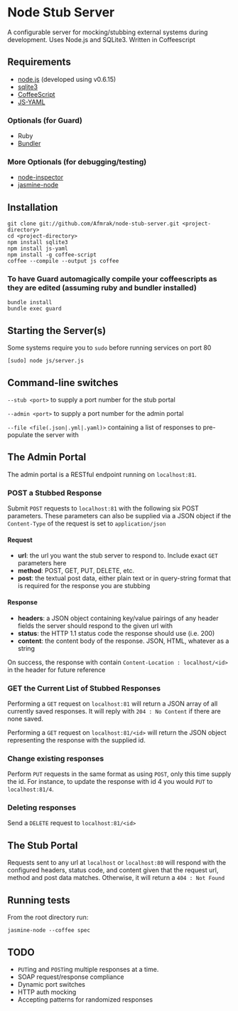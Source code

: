 # Node Stub Server

A configurable server for mocking/stubbing external systems during development. Uses Node.js and SQLite3. Written in Coffeescript

## Requirements

* [node.js](http://nodejs.org/) (developed using v0.6.15)
* [sqlite3](https://github.com/developmentseed/node-sqlite3)
* [CoffeeScript](http://coffeescript.org/)
* [JS-YAML](https://github.com/nodeca/js-yaml)

### Optionals (for Guard)

* Ruby
* [Bundler](https://github.com/carlhuda/bundler/)

### More Optionals (for debugging/testing)

* [node-inspector](https://github.com/dannycoates/node-inspector)
* [jasmine-node](https://github.com/mhevery/jasmine-node)

## Installation

    git clone git://github.com/Afmrak/node-stub-server.git <project-directory>
    cd <project-directory>
    npm install sqlite3
    npm install js-yaml
    npm install -g coffee-script
    coffee --compile --output js coffee

### To have Guard automagically compile your coffeescripts as they are edited (assuming ruby and bundler installed)

    bundle install
    bundle exec guard

## Starting the Server(s)

Some systems require you to `sudo` before running services on port 80

    [sudo] node js/server.js

## Command-line switches

`--stub <port>` to supply a port number for the stub portal

`--admin <port>` to supply a port number for the admin portal

`--file <file(.json|.yml|.yaml)>` containing a list of responses to pre-populate the server with

## The Admin Portal

The admin portal is a RESTful endpoint running on `localhost:81`.

### POST a Stubbed Response

Submit `POST` requests to `localhost:81` with the following six POST parameters. These parameters can also be supplied via a JSON object if the `Content-Type` of the request is set to `application/json`

#### Request
* **url**: the url you want the stub server to respond to. Include exact `GET` parameters here
* **method**: POST, GET, PUT, DELETE, etc.
* **post**: the textual post data, either plain text or in query-string format that is required for the response you are stubbing
#### Response
* **headers**: a JSON object containing key/value pairings of any header fields the server should respond to the given url with
* **status**: the HTTP 1.1 status code the response should use (i.e. 200)
* **content**: the content body of the response. JSON, HTML, whatever as a string

On success, the response with contain `Content-Location : localhost/<id>` in the header for future reference

### GET the Current List of Stubbed Responses

Performing a `GET` request on `localhost:81` will return a JSON array of all currently saved responses. It will reply with `204 : No Content` if there are none saved.

Performing a `GET` request on `localhost:81/<id>` will return the JSON object representing the response with the supplied id.

### Change existing responses

Perform `PUT` requests in the same format as using `POST`, only this time supply the id. For instance, to update the response with id 4 you would `PUT` to `localhost:81/4`.

### Deleting responses

Send a `DELETE` request to `localhost:81/<id>`

## The Stub Portal

Requests sent to any url at `localhost` or `localhost:80` will respond with the configured headers, status code, and content given that the request url, method and post data matches. Otherwise, it will return a `404 : Not Found`

## Running tests

From the root directory run:

    jasmine-node --coffee spec

## TODO

* `PUT`ing and `POST`ing multiple responses at a time.
* SOAP request/response compliance
* Dynamic port switches
* HTTP auth mocking
* Accepting patterns for randomized responses
